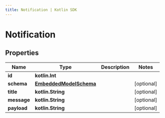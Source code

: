 ```yaml
---
title: Notification | Kotlin SDK
---
```




# Notification

## Properties
Name | Type | Description | Notes
------------ | ------------- | ------------- | -------------
**id** | **kotlin.Int** |  | 
**schema** | [**EmbeddedModelSchema**](EmbeddedModelSchema) |  |  [optional]
**title** | **kotlin.String** |  |  [optional]
**message** | **kotlin.String** |  |  [optional]
**payload** | **kotlin.String** |  |  [optional]




